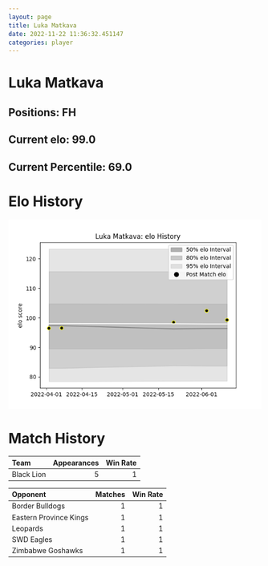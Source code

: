 ```yaml
---  
layout: page  
title: Luka Matkava  
date: 2022-11-22 11:36:32.451147  
categories: player  
---
```

# Luka Matkava

## Positions: FH

## Current elo: 99.0

## Current Percentile: 69.0

# Elo History


![elo history](history_LukaMatkava.png)
# Match History


| Team       |   Appearances |   Win Rate |
|:-----------|--------------:|-----------:|
| Black Lion |             5 |          1 |

| Opponent               |   Matches |   Win Rate |
|:-----------------------|----------:|-----------:|
| Border Bulldogs        |         1 |          1 |
| Eastern Province Kings |         1 |          1 |
| Leopards               |         1 |          1 |
| SWD Eagles             |         1 |          1 |
| Zimbabwe Goshawks      |         1 |          1 |